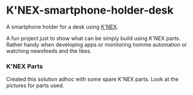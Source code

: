 # K'NEX-smartphone-holder-desk
A smartphone holder for a desk using [K'NEX](https://www.knex.com).

A fun project just to show what can be simply build using K'NEX parts.
Rather handy when developing apps or monitoring homme automation or watching newsfeeds and the likes.

### K'NEX Parts
Created this solution adhoc with some spare K'NEX parts.
Look at the pictures for parts used.
